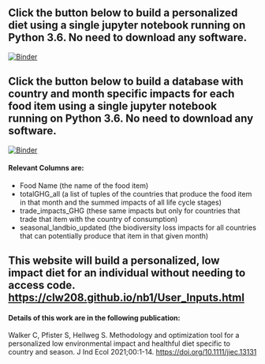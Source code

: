 ## Click the button below to build a personalized diet using a single jupyter notebook running on Python 3.6. No need to download any software.

[![Binder](https://mybinder.org/badge_logo.svg)](https://mybinder.org/v2/gh/clw208/nb1/master/?filepath=User_Inputs.ipynb)


## Click the button below to build a database with country and month specific impacts for each food item using a single jupyter notebook running on Python 3.6. No need to download any software.

[![Binder](https://mybinder.org/badge_logo.svg)](https://mybinder.org/v2/gh/clw208/nb1/master/?filepath=Build_Optimization_Database.ipynb)

#### Relevant Columns are: 
* Food Name (the name of the food item)
* totalGHG_all (a list of tuples of the countries that produce the food item in that month and the summed impacts of all life cycle stages)
* trade_impacts_GHG (these same impacts but only for countries that trade that item with the country of consumption)
* seasonal_landbio_updated (the biodiversity loss impacts for all countries that can potentially produce that item in that given month)


## This website will build a personalized, low impact diet for an individual without needing to access code. https://clw208.github.io/nb1/User_Inputs.html


#### Details of this work are in the following publication:
Walker C, Pfister S, Hellweg S. Methodology and optimization tool for a personalized low environmental impact and healthful diet specific to country and season. J Ind Ecol 2021;00:1-14. https://doi.org/10.1111/jiec.13131